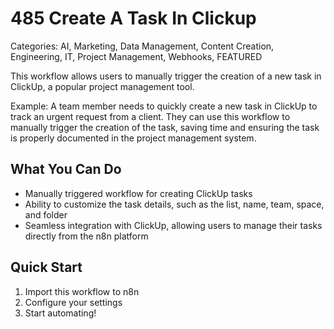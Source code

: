 # 485 Create A Task In Clickup

Categories: AI, Marketing, Data Management, Content Creation, Engineering, IT, Project Management, Webhooks, FEATURED

This workflow allows users to manually trigger the creation of a new task in ClickUp, a popular project management tool.

Example: A team member needs to quickly create a new task in ClickUp to track an urgent request from a client. They can use this workflow to manually trigger the creation of the task, saving time and ensuring the task is properly documented in the project management system.

## What You Can Do
- Manually triggered workflow for creating ClickUp tasks
- Ability to customize the task details, such as the list, name, team, space, and folder
- Seamless integration with ClickUp, allowing users to manage their tasks directly from the n8n platform

## Quick Start
1. Import this workflow to n8n
2. Configure your settings
3. Start automating!


